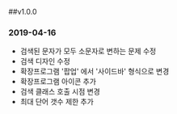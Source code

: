 ##v1.0.0

### 2019-04-16
* 검색된 문자가 모두 소문자로 변하는 문제 수정
* 검색 디자인 수정
* 확장프로그램 '팝업' 에서 '사이드바' 형식으로 변경
* 확장프로그램 아이콘 추가
* 검색 클래스 호출 시점 변경
* 최대 단어 갯수 제한 추가